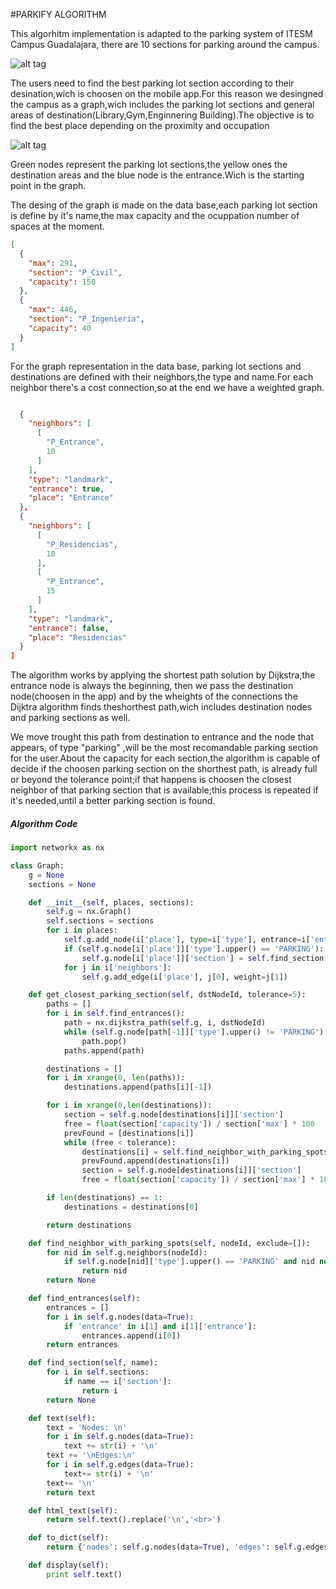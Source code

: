 #PARKIFY ALGORITHM

This algorhitm implementation is adapted to the parking system of ITESM Campus Guadalajara,
there are 10 sections for parking around the campus.

![alt tag](https://github.com/iotchallenge2016/Parking-lot/blob/info/parkinglot.png)


The users need to find the best parking lot section according to their desination,wich is choosen 
on the mobile app.For this reason we desingned the campus as a graph,wich includes the parking lot 
sections and general areas of destination(Library,Gym,Enginnering Building).The objective is to find 
the best place depending on the proximity and occupation

![alt tag](https://github.com/iotchallenge2016/Parking-lot/blob/master/Graph.png)

Green nodes represent the parking lot sections,the yellow ones the destination areas and the 
blue node is the entrance.Wich is the starting point in the graph.

The desing of the graph is made on the data base,each parking lot section is define by it's
name,the max capacity and the ocuppation number of spaces at the moment.

```JSON
[
  {
    "max": 291,
    "section": "P_Civil",
    "capacity": 150
  },
  {
    "max": 446,
    "section": "P_Ingenieria",
    "capacity": 40
  }
]
```
For the graph representation in the data base, parking lot sections and destinations are defined with 
their neighbors,the type and name.For each neighbor there's a cost connection,so at the end we have a 
weighted graph.

```JSON

  {
    "neighbors": [
      [
        "P_Entrance",
        10
      ]
    ],
    "type": "landmark",
    "entrance": true,
    "place": "Entrance"
  },
  {
    "neighbors": [
      [
        "P_Residencias",
        10
      ],
      [
        "P_Entrance",
        15
      ]
    ],
    "type": "landmark",
    "entrance": false,
    "place": "Residencias"
  }
]
```
The algorithm works by applying the shortest path solution by Dijkstra,the entrance node is always the beginning,
then we pass the destination node(choosen in the app) and by the wheights of the connections the Dijktra algorithm 
finds theshorthest path,wich includes destination nodes and parking sections as well.

We move trought this path from destination to entrance and the node that appears, of type "parking" ,will be the 
most recomandable parking section for the user.About the capacity for each section,the algorithm is capable of decide if the choosen parking section on the shorthest path, is already full or beyond the tolerance point;if that happens is choosen the closest neighbor of that parking section that is available;this process is repeated if it's needed,until a better parking section is found.

##### Algorithm Code

```python
import networkx as nx

class Graph:
	g = None
	sections = None

	def __init__(self, places, sections):
		self.g = nx.Graph()
		self.sections = sections
		for i in places:
			self.g.add_node(i['place'], type=i['type'], entrance=i['entrance'])
			if (self.g.node[i['place']]['type'].upper() == 'PARKING'):
				self.g.node[i['place']]['section'] = self.find_section(i['place'])
			for j in i['neighbors']:
				self.g.add_edge(i['place'], j[0], weight=j[1])

	def get_closest_parking_section(self, dstNodeId, tolerance=5):
		paths = []
		for i in self.find_entrances():
			path = nx.dijkstra_path(self.g, i, dstNodeId)
			while (self.g.node[path[-1]]['type'].upper() != 'PARKING'):
				path.pop()
			paths.append(path)

		destinations = []
		for i in xrange(0, len(paths)):
			destinations.append(paths[i][-1])

		for i in xrange(0,len(destinations)):
			section = self.g.node[destinations[i]]['section']
			free = float(section['capacity']) / section['max'] * 100
			prevFound = [destinations[i]]
			while (free < tolerance):
				destinations[i] = self.find_neighbor_with_parking_spots(destinations[i], exclude=prevFound)
				prevFound.append(destinations[i])
				section = self.g.node[destinations[i]]['section']
				free = float(section['capacity']) / section['max'] * 100

		if len(destinations) == 1:
			destinations = destinations[0]

		return destinations

	def find_neighbor_with_parking_spots(self, nodeId, exclude=[]):
		for nid in self.g.neighbors(nodeId):
			if self.g.node[nid]['type'].upper() == 'PARKING' and nid not in exclude:
				return nid
		return None

	def find_entrances(self):
		entrances = []
		for i in self.g.nodes(data=True):
			if 'entrance' in i[1] and i[1]['entrance']:
				entrances.append(i[0])
		return entrances

	def find_section(self, name):
		for i in self.sections:
			if name == i['section']:
				return i
		return None

	def text(self):
		text = 'Nodes: \n'
		for i in self.g.nodes(data=True):
			text += str(i) + '\n'
		text += '\nEdges:\n'
		for i in self.g.edges(data=True):
			text+= str(i) + '\n'
		text+= '\n'
		return text

	def html_text(self):
		return self.text().replace('\n','<br>')

	def to_dict(self):
		return {'nodes': self.g.nodes(data=True), 'edges': self.g.edges(data=True)}

	def display(self):
		print self.text()

 
```






